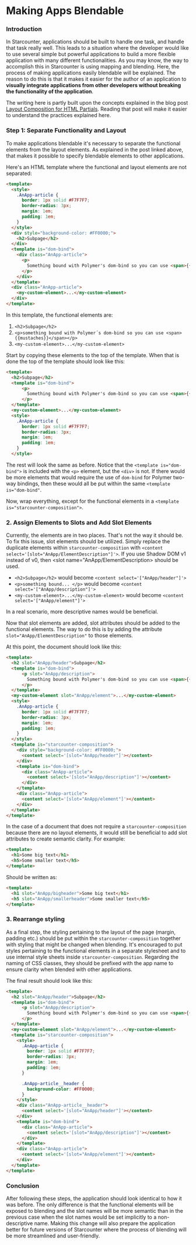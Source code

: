 # Making Apps Blendable

### Introduction
In Starcounter, applications should be built to handle one task, and handle that task really well. This leads to a situation where the developer would like to use several simple but powerful applications to build a more flexible application with many different functionalities. As you may know, the way to accomplish this in Starcounter is using mapping and blending. Here, the process of making applications easily blendable will be explained. The reason to do this is that it makes it easier for the author of an application to __visually integrate applications from other developers without breaking the functionality of the application__.

The writing here is partly built upon the concepts explained in the blog post <a href="https://starcounter.io/layout-compositions-html-partials/">Layout Composition for HTML Partials</a>. Reading that post will make it easier to understand the practices explained here.

### Step 1: Separate Functionality and Layout
To make applications blendable it's necessary to separate the functional elements from the layout elements. As explained in the post linked above, that makes it possible to specify blendable elements to other applications.

Here's an HTML template where the functional and layout elements are not separated:

```HTML
<template>
  <style>
    .AnApp-article {
      border: 1px solid #F7F7F7;
      border-radius: 3px;
      margin: 1em;
      padding: 1em;
    }
  </style>
  <div style="background-color: #FF0000;">
    <h2>Subpage</h2>
  </div>
  <template is="dom-bind">
    <div class="AnApp-article">
      <p>
        Something bound with Polymer's dom-bind so you can use <span>{{mustaches}}</span>
      </p>
    </div>
  </template>
  <div class="AnApp-article">
    <my-custom-element>...</my-custom-element>
  </div>
</template>
```

In this template, the functional elements are:
1. `<h2>Subpage</h2>`
2. `<p>something bound with Polymer´s dom-bind so you can use <span>{{mustaches}}</span></p>`
3. `<my-custom-element>...</my-custom-element>`

Start by copying these elements to the top of the template. When that is done the top of the template should look like this:

```HTML
<template>
  <h2>Subpage</h2>
  <template is="dom-bind">
      <p>
        Something bound with Polymer's dom-bind so you can use <span>{{mustaches}}</span>
      </p>
  </template>
  <my-custom-element>...</my-custom-element>
  <style>
    .AnApp-article {
      border: 1px solid #F7F7F7;
      border-radius: 3px;
      margin: 1em;
      padding: 1em;
    }
  </style>
```

The rest will look the same as before. Notice that the `<template is="dom-bind">` is included with the `<p>` element, but the `<div>` is not. If there would be more elements that would require the use of `dom-bind` for Polymer two-way bindings, then these would all be put within the same `<template is="dom-bind"`.

Now, wrap everything, except for the functional elements in a `<template is="starcounter-composition">`.

### 2. Assign Elements to Slots and Add Slot Elements
Currently, the elements are in two places. That's not the way it should be. To fix this issue, slot elements should be utilized. Simply replace the duplicate elements within `starcounter-composition` with `<content select='[slot="AnApp/ElementDescription"]'>`. If you use Shadow DOM v1 instead of v0, then <slot name="AnApp/ElementDescription> should be used.

* `<h2>Subpage</h2>` would become `<content select='["AnApp/header"]'>`
* `<p>something bound... </p>` would become `<content select='["AnApp/description"]'>`
* `<my-custom-element>...</my-custom-element>` would become `<content select='["AnApp/element"]'>`

In a real scenario, more descriptive names would be beneficial.

Now that slot elements are added, slot attributes should be added to the functional elements. The way to do this is by adding the attribute `slot="AnApp/ElementDescription"` to those elements. 

At this point, the document should look like this:
```HTML
<template>
  <h2 slot="AnApp/header">Subpage</h2>
  <template is="dom-bind">
      <p slot="AnApp/description">
        Something bound with Polymer's dom-bind so you can use <span>{{mustaches}}</span>
      </p>
  </template>
  <my-custom-element slot="AnApp/element">...</my-custom-element>
  <style>
    .AnApp-article {
      border: 1px solid #F7F7F7;
      border-radius: 3px;
      margin: 1em;
      padding: 1em;
    }
  </style>
  <template is="starcounter-composition">
    <div style="background-color: #FF0000;">
      <content select='[slot="AnApp/header"]'></content>
    </div>
    <template is="dom-bind">
      <div class="AnApp-article">
        <content select='[slot="AnApp/description"]'></content>
      </div>
    </template>
    <div class="AnApp-article">
      <content select='[slot="AnApp/element"]'></content>
    </div>
  </template>
</template>
```

In the case of a document that does not require a `starcounter-composition` because there are no layout elements, it would still be beneficial to add slot attributes to create semantic clarity. For example:
```HTML
<template>
  <h1>Some big text</h1>
  <h5>Some smaller text</h5>
</template>
```
Should be written as:
```HTML
<template>
  <h1 slot="AnApp/bigheader">Some big text</h1>
  <h5 slot="AnApp/smallerheader">Some smaller text</h5>
</template>
```

### 3. Rearrange styling
As a final step, the styling pertaining to the layout of the page (margin, padding etc.) should be put within the `starcounter-composition` together with styling that might be changed when blending. It's encouraged to put styles pertaining to the functional elements in a separate stylesheet and to use internal style sheets inside `starcounter-composition`. Regarding the naming of CSS classes, they should be prefixed with the app name to ensure clarity when blended with other applications.

The final result should look like this:
```HTML
<template>
  <h2 slot="AnApp/header">Subpage</h2>
  <template is="dom-bind">
      <p slot="AnApp/description">
        Something bound with Polymer's dom-bind so you can use <span>{{mustaches}}</span>
      </p>
  </template>
  <my-custom-element slot="AnApp/element">...</my-custom-element>
  <template is="starcounter-composition">
    <style>
      .AnApp-article {
        border: 1px solid #F7F7F7;
        border-radius: 3px;
        margin: 1em;
        padding: 1em;
      }

      .AnApp-article__header {
        background-color: #FF0000;
      }
    </style>
    <div class="AnApp-article__header">
      <content select='[slot="AnApp/header"]'></content>
    </div>
    <template is="dom-bind">
      <div class="AnApp-article">
        <content select='[slot="AnApp/description"]'></content>
      </div>
    </template>
    <div class="AnApp-article">
      <content select='[slot="AnApp/element"]'></content>
    </div>
  </template>
</template>
```

### Conclusion
After following these steps, the application should look identical to how it was before. The only difference is that the functional elements will be exposed to blending and the slot names will be more semantic than in the previous case when the slot names would be set implicitly to a non-descriptive name. Making this change will also prepare the application better for future versions of Starcounter where the process of blending will be more streamlined and user-friendly. 